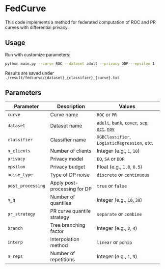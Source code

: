 # FedCurve

This code implements a method for federated computation of ROC and PR curves with differential privacy.

## Usage

Run with customize parameters:

```bash
python main.py --curve ROC --dataset adult --privacy DDP --epsilon 1
```

Results are saved under `./result/fedcurve/{dataset}_{classifier}_{curve}.txt`

## Parameters

| Parameter | Description | Values |
|---|---|---|
| `curve` | Curve name | `ROC` or `PR` |
| `dataset` | Dataset name | [`adult`](https://archive.ics.uci.edu/dataset/2/adult), [`bank`](https://archive.ics.uci.edu/dataset/222/bank+marketing), [`cover`](https://archive.ics.uci.edu/dataset/31/covertype), [`sep`](https://www.kaggle.com/competitions/tabular-playground-series-sep-2021), [`oct`](https://www.kaggle.com/competitions/tabular-playground-series-oct-2021), [`nov`](https://www.kaggle.com/competitions/tabular-playground-series-nov-2021) |
| `classifier` | Classifier name | `XGBClassifier`, `LogisticRegression`, etc. |
| `n_clients` | Number of clients | Integer (e.g., `1`, `10`) |
| `privacy` | Privacy model | `EQ`, `SA` or `DDP` |
| `epsilon` | Privacy budget | Float (e.g., `1.0`, `0.5`) |
| `noise_type` | Type of DP noise | `discrete` or `continuous` |
| `post_processing` | Apply post-processing for DP | `true` or `false` |
| `n_q` | Number of quantiles | Integer (e.g., `10`, `30`) |
| `pr_strategy` | PR curve quantile strategy | `separate` or `combine` |
| `branch` | Tree branching factor | Integer (e.g., `2`, `4`) |
| `interp` | Interpolation method | `linear` or `pchip` |
| `n_reps` | Number of repetitions | Integer (e.g., `1`, `3`) |
